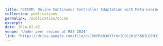 ```yaml
---
title: "OCCAM: Online Continuous Controller Adaptation with Meta-Learned Models"
collection: publications
permalink: /publication/occam
excerpt: ''
date: 2024-02-02
venue: 'Under peer review at RSS 2024'
link: "https://drive.google.com/file/d/1VhPRb0JdYTrKrICO1jhiP65K7LDEMJ3A/view?usp=sharing"
---
```

